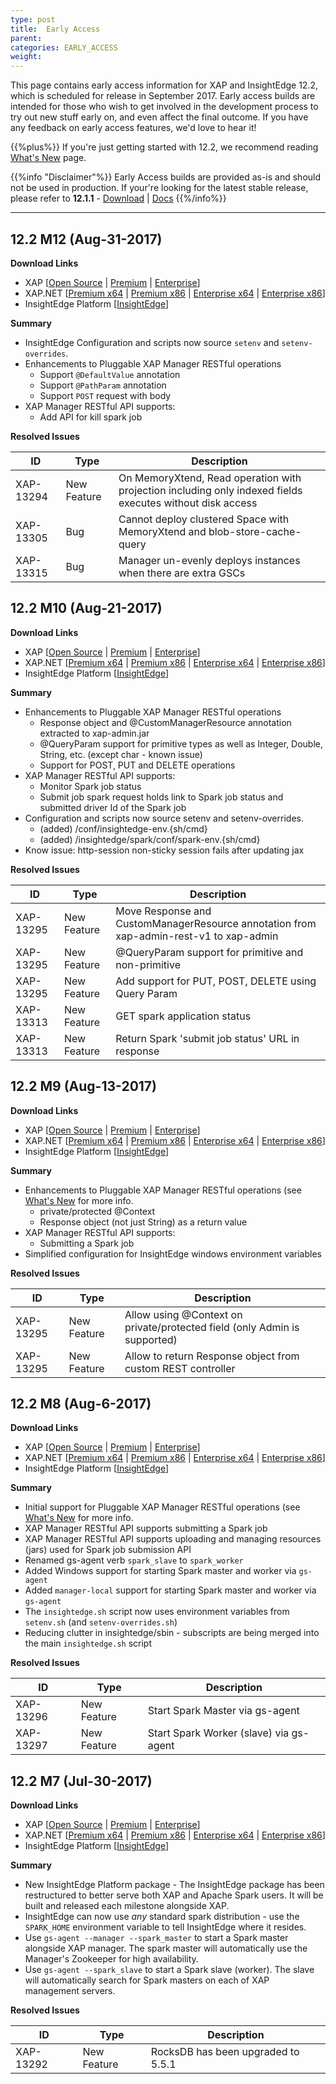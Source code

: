```yaml
---
type: post
title:  Early Access
parent:
categories: EARLY_ACCESS
weight:
---
```


This page contains early access information for XAP and InsightEdge 12.2, which is scheduled for release in September 2017. Early access builds are intended for those who wish to get involved in the development process to try out new stuff early on, and even affect the final outcome. If you have any feedback on early access features, we'd love to hear it!

{{%plus%}} If you're just getting started with 12.2, we recommend reading [What's New](/release_notes/122whats-new.html) page.

{{%info "Disclaimer"%}}
Early Access builds are provided as-is and should not be used in production. If your're looking for the latest stable release, please refer to **12.1.1** - [Download](http://www.gigaspaces.com/xap-download) | [Docs](/xap121.html)
{{%/info%}}
<hr/>

## 12.2 M12 (Aug-31-2017)

**Download Links**

* XAP \[[Open Source](https://gigaspaces-repository-eu.s3.amazonaws.com/com/gigaspaces/xap-open/12.2.0/12.2.0-m12/gigaspaces-xap-open-12.2.0-m12-b18014.zip) | [Premium](https://gigaspaces-repository-eu.s3.amazonaws.com/com/gigaspaces/xap/12.2.0/12.2.0-m12/gigaspaces-xap-premium-12.2.0-m12-b18014.zip) | [Enterprise](https://gigaspaces-repository-eu.s3.amazonaws.com/com/gigaspaces/xap/12.2.0/12.2.0-m12/gigaspaces-xap-enterprise-12.2.0-m12-b18014.zip)\] 
* XAP.NET \[[Premium x64](https://gigaspaces-repository-eu.s3.amazonaws.com/com/gigaspaces/xap/12.2.0/12.2.0-m12/GigaSpaces-XAP.NET-Premium-12.2.0.18014-M12-x64.msi) | [Premium x86](https://gigaspaces-repository-eu.s3.amazonaws.com/com/gigaspaces/xap/12.2.0/12.2.0-m12/GigaSpaces-XAP.NET-Premium-12.2.0.18014-M12-x86.msi) | [Enterprise x64](https://gigaspaces-repository-eu.s3.amazonaws.com/com/gigaspaces/xap/12.2.0/12.2.0-m12/GigaSpaces-XAP.NET-Enterprise-12.2.0.18014-M12-x64.msi) | [Enterprise x86](https://gigaspaces-repository-eu.s3.amazonaws.com/com/gigaspaces/xap/12.2.0/12.2.0-m12/GigaSpaces-XAP.NET-Enterprise-12.2.0.18014-M12-x86.msi)\]
* InsightEdge Platform \[[InsightEdge](https://gigaspaces-repository-eu.s3.amazonaws.com/com/gigaspaces/insightedge/12.2.0/12.2.0-m12/gigaspaces-insightedge-12.2.0-m12-18014-premium.zip)\] 

**Summary**

- InsightEdge Configuration and scripts now source `setenv` and `setenv-overrides`.
- Enhancements to Pluggable XAP Manager RESTful operations
  - Support `@DefaultValue` annotation
  - Support `@PathParam` annotation
  - Support `POST` request with body  
- XAP Manager RESTful API supports:
  - Add API for kill spark job

**Resolved Issues**

|ID         | Type        | Description                                                                             |
|-----------|-------------|-----------------------------------------------------------------------------------------|
| XAP-13294	| New Feature | On MemoryXtend, Read operation with projection including only indexed fields executes without disk access |
| XAP-13305	| Bug		  | Cannot deploy clustered Space with MemoryXtend and blob-store-cache-query | 
| XAP-13315	| Bug	      | Manager un-evenly deploys instances when there are extra GSCs |

## 12.2 M10 (Aug-21-2017)

**Download Links**

* XAP \[[Open Source](https://gigaspaces-repository-eu.s3.amazonaws.com/com/gigaspaces/xap-open/12.2.0/12.2.0-m10/gigaspaces-xap-open-12.2.0-m10-b18011.zip) | [Premium](https://gigaspaces-repository-eu.s3.amazonaws.com/com/gigaspaces/xap/12.2.0/12.2.0-m10/gigaspaces-xap-premium-12.2.0-m10-b18011.zip) | [Enterprise](https://gigaspaces-repository-eu.s3.amazonaws.com/com/gigaspaces/xap/12.2.0/12.2.0-m10/gigaspaces-xap-enterprise-12.2.0-m10-b18011.zip)\] 
* XAP.NET \[[Premium x64](https://gigaspaces-repository-eu.s3.amazonaws.com/com/gigaspaces/xap/12.2.0/12.2.0-m10/GigaSpaces-XAP.NET-Premium-12.2.0.18011-M10-x64.msi) | [Premium x86](https://gigaspaces-repository-eu.s3.amazonaws.com/com/gigaspaces/xap/12.2.0/12.2.0-m10/GigaSpaces-XAP.NET-Premium-12.2.0.18011-M10-x86.msi) | [Enterprise x64](https://gigaspaces-repository-eu.s3.amazonaws.com/com/gigaspaces/xap/12.2.0/12.2.0-m10/GigaSpaces-XAP.NET-Enterprise-12.2.0.18011-M10-x64.msi) | [Enterprise x86](https://gigaspaces-repository-eu.s3.amazonaws.com/com/gigaspaces/xap/12.2.0/12.2.0-m10/GigaSpaces-XAP.NET-Enterprise-12.2.0.18011-M10-x86.msi)\]
* InsightEdge Platform \[[InsightEdge](https://gigaspaces-repository-eu.s3.amazonaws.com/com/gigaspaces/insightedge/12.2.0/12.2.0-m10/gigaspaces-insightedge-12.2.0-m10-18011-premium.zip)\] 

**Summary**

- Enhancements to Pluggable XAP Manager RESTful operations
  - Response object and @CustomManagerResource annotation extracted to xap-admin.jar
  - @QueryParam support for primitive types as well as Integer, Double, String, etc. (except char - known issue)
  - Support for POST, PUT and DELETE operations
- XAP Manager RESTful API supports:
  - Monitor Spark job status 
  - Submit job spark request holds link to Spark job status and submitted driver Id of the Spark job
- Configuration and scripts now source setenv and setenv-overrides.
  - (added) /conf/insightedge-env.{sh/cmd}
  - (added) /insightedge/spark/conf/spark-env.{sh/cmd}
- Know issue: http-session non-sticky session fails after updating jax

**Resolved Issues**

|ID         | Type        | Description                                                                             |
|-----------|-------------|-----------------------------------------------------------------------------------------|
| XAP-13295 | New Feature | Move Response and CustomManagerResource annotation from xap-admin-rest-v1 to xap-admin  |
| XAP-13295 | New Feature | @QueryParam support for primitive and non-primitive                                     |
| XAP-13295 | New Feature | Add support for PUT, POST, DELETE using Query Param                                     |
| XAP-13313 | New Feature | GET spark application status                                                            |
| XAP-13313 | New Feature | Return Spark 'submit job status' URL in response                                        |


## 12.2 M9 (Aug-13-2017)

**Download Links**

* XAP \[[Open Source](https://gigaspaces-repository-eu.s3.amazonaws.com/com/gigaspaces/xap-open/12.2.0/12.2.0-m9/gigaspaces-xap-open-12.2.0-m9-b18010.zip) | [Premium](https://gigaspaces-repository-eu.s3.amazonaws.com/com/gigaspaces/xap/12.2.0/12.2.0-m9/gigaspaces-xap-premium-12.2.0-m9-b18010.zip) | [Enterprise](https://gigaspaces-repository-eu.s3.amazonaws.com/com/gigaspaces/xap/12.2.0/12.2.0-m9/gigaspaces-xap-enterprise-12.2.0-m9-b18010.zip)\] 
* XAP.NET \[[Premium x64](https://gigaspaces-repository-eu.s3.amazonaws.com/com/gigaspaces/xap/12.2.0/12.2.0-m9/GigaSpaces-XAP.NET-Premium-12.2.0.18010-M9-x64.msi) | [Premium x86](https://gigaspaces-repository-eu.s3.amazonaws.com/com/gigaspaces/xap/12.2.0/12.2.0-m9/GigaSpaces-XAP.NET-Premium-12.2.0.18010-M9-x86.msi) | [Enterprise x64](https://gigaspaces-repository-eu.s3.amazonaws.com/com/gigaspaces/xap/12.2.0/12.2.0-m9/GigaSpaces-XAP.NET-Enterprise-12.2.0.18010-M9-x64.msi) | [Enterprise x86](https://gigaspaces-repository-eu.s3.amazonaws.com/com/gigaspaces/xap/12.2.0/12.2.0-m9/GigaSpaces-XAP.NET-Enterprise-12.2.0.18010-M9-x86.msi)\]
* InsightEdge Platform \[[InsightEdge](https://gigaspaces-repository-eu.s3.amazonaws.com/com/gigaspaces/insightedge/12.2.0/12.2.0-m9/gigaspaces-insightedge-12.2.0-m9-18009-premium.zip)\] 

**Summary**

- Enhancements to Pluggable XAP Manager RESTful operations (see [What's New](/release_notes/122whats-new.html) for more info.
  - private/protected @Context
  - Response object (not just String) as a return value
- XAP Manager RESTful API supports:
  - Submitting a Spark job
- Simplified configuration for InsightEdge windows environment variables

**Resolved Issues**

|ID         | Type        | Description                                                               |
|-----------|-------------|---------------------------------------------------------------------------|
| XAP-13295 | New Feature | Allow using @Context on private/protected field (only Admin is supported) |
| XAP-13295 | New Feature | Allow to return Response object from custom REST controller               |



## 12.2 M8 (Aug-6-2017)

**Download Links**

* XAP \[[Open Source](https://gigaspaces-repository-eu.s3.amazonaws.com/com/gigaspaces/xap-open/12.2.0/12.2.0-m8/gigaspaces-xap-open-12.2.0-m8-b18009.zip) | [Premium](https://gigaspaces-repository-eu.s3.amazonaws.com/com/gigaspaces/xap/12.2.0/12.2.0-m8/gigaspaces-xap-premium-12.2.0-m8-b18009.zip) | [Enterprise](https://gigaspaces-repository-eu.s3.amazonaws.com/com/gigaspaces/xap/12.2.0/12.2.0-m8/gigaspaces-xap-enterprise-12.2.0-m8-b18009.zip)\] 
* XAP.NET \[[Premium x64](https://gigaspaces-repository-eu.s3.amazonaws.com/com/gigaspaces/xap/12.2.0/12.2.0-m8/GigaSpaces-XAP.NET-Premium-12.2.0.18009-M8-x64.msi) | [Premium x86](https://gigaspaces-repository-eu.s3.amazonaws.com/com/gigaspaces/xap/12.2.0/12.2.0-m8/GigaSpaces-XAP.NET-Premium-12.2.0.18009-M8-x86.msi) | [Enterprise x64](https://gigaspaces-repository-eu.s3.amazonaws.com/com/gigaspaces/xap/12.2.0/12.2.0-m8/GigaSpaces-XAP.NET-Enterprise-12.2.0.18009-M8-x64.msi) | [Enterprise x86](https://gigaspaces-repository-eu.s3.amazonaws.com/com/gigaspaces/xap/12.2.0/12.2.0-m8/GigaSpaces-XAP.NET-Enterprise-12.2.0.18009-M8-x86.msi)\]
* InsightEdge Platform \[[InsightEdge](https://gigaspaces-repository-eu.s3.amazonaws.com/com/gigaspaces/insightedge/12.2.0/12.2.0-m8/gigaspaces-insightedge-12.2.0-m8-11009-premium.zip)\] 

**Summary**

- Initial support for Pluggable XAP Manager RESTful operations (see [What's New](/release_notes/122whats-new.html) for more info.
- XAP Manager RESTful API supports submitting a Spark job  
- XAP Manager RESTful API supports uploading and managing resources (jars) used for Spark job submission API
- Renamed gs-agent verb `spark_slave` to `spark_worker`
- Added Windows support for starting Spark master and worker via `gs-agent`
- Added `manager-local` support for starting Spark master and worker via `gs-agent`
- The `insightedge.sh` script now uses environment variables from `setenv.sh` (and `setenv-overrides.sh`)
- Reducing clutter in insightedge/sbin - subscripts are being merged into the main `insightedge.sh` script

**Resolved Issues**

|ID         | Type        | Description                                                  |
|-----------|-------------|--------------------------------------------------------------|
| XAP-13296 | New Feature | Start Spark Master via gs-agent |
| XAP-13297 | New Feature | Start Spark Worker (slave) via gs-agent |

## 12.2 M7 (Jul-30-2017)

**Download Links**

* XAP \[[Open Source](https://gigaspaces-repository-eu.s3.amazonaws.com/com/gigaspaces/xap-open/12.2.0/12.2.0-m7/gigaspaces-xap-open-12.2.0-m7-b18008.zip) | [Premium](https://gigaspaces-repository-eu.s3.amazonaws.com/com/gigaspaces/xap/12.2.0/12.2.0-m7/gigaspaces-xap-premium-12.2.0-m7-b18008.zip) | [Enterprise](https://gigaspaces-repository-eu.s3.amazonaws.com/com/gigaspaces/xap/12.2.0/12.2.0-m7/gigaspaces-xap-enterprise-12.2.0-m7-b18008.zip)\] 
* XAP.NET \[[Premium x64](https://gigaspaces-repository-eu.s3.amazonaws.com/com/gigaspaces/xap/12.2.0/12.2.0-m7/GigaSpaces-XAP.NET-Premium-12.2.0.18008-M7-x64.msi) | [Premium x86](https://gigaspaces-repository-eu.s3.amazonaws.com/com/gigaspaces/xap/12.2.0/12.2.0-m7/GigaSpaces-XAP.NET-Premium-12.2.0.18008-M7-x86.msi) | [Enterprise x64](https://gigaspaces-repository-eu.s3.amazonaws.com/com/gigaspaces/xap/12.2.0/12.2.0-m7/GigaSpaces-XAP.NET-Enterprise-12.2.0.18008-M7-x64.msi) | [Enterprise x86](https://gigaspaces-repository-eu.s3.amazonaws.com/com/gigaspaces/xap/12.2.0/12.2.0-m7/GigaSpaces-XAP.NET-Enterprise-12.2.0.18008-M7-x86.msi)\]
* InsightEdge Platform \[[InsightEdge](https://gigaspaces-repository-eu.s3.amazonaws.com/com/gigaspaces/insightedge/12.2.0/12.2.0-m7/gigaspaces-insightedge-12.2.0-m7-11008-premium.zip)\] 

**Summary**

- New InsightEdge Platform package - The InsightEdge package has been restructured to better serve both XAP and Apache Spark users. It will be built and released each milestone alongside XAP.
- InsightEdge can now use *any* standard spark distribution - use the `SPARK_HOME` environment variable to tell InsightEdge where it resides.
- Use `gs-agent --manager --spark_master` to start a Spark master alongside XAP manager. The spark master will automatically use the Manager's Zookeeper for high availability.
- Use `gs-agent --spark_slave` to start a Spark slave (worker). The slave will automatically search for Spark masters on each of XAP management servers.

**Resolved Issues**

|ID         | Type        | Description                                                  |
|-----------|-------------|--------------------------------------------------------------|
| XAP-13292 | New Feature | RocksDB has been upgraded to 5.5.1 |
